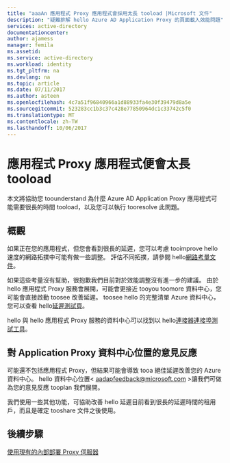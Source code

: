 ```yaml
---
title: "aaaAn 應用程式 Proxy 應用程式會採用太長 tooload |Microsoft 文件"
description: "疑難排解 hello Azure AD Application Proxy 的頁面載入效能問題"
services: active-directory
documentationcenter: 
author: ajamess
manager: femila
ms.assetid: 
ms.service: active-directory
ms.workload: identity
ms.tgt_pltfrm: na
ms.devlang: na
ms.topic: article
ms.date: 07/11/2017
ms.author: asteen
ms.openlocfilehash: 4c7a51f96840966a1d88933fa4e30f39479d8a5e
ms.sourcegitcommit: 523283cc1b3c37c428e77850964dc1c33742c5f0
ms.translationtype: MT
ms.contentlocale: zh-TW
ms.lasthandoff: 10/06/2017
---
```

# <a name="an-application-proxy-application-takes-too-long-tooload"></a>應用程式 Proxy 應用程式便會太長 tooload

本文將協助您 toounderstand 為什麼 Azure AD Application Proxy 應用程式可能需要很長的時間 tooload，以及您可以執行 tooresolve 此問題。

## <a name="overview"></a>概觀
如果正在您的應用程式，但您會看到很長的延遲，您可以考慮 tooimprove hello 速度的網路拓撲中可能有做一些調整。 評估不同拓撲，請參閱 hello[網路考量文件](https://docs.microsoft.com/azure/active-directory/application-proxy-network-topology-considerations)。

如果這些考量沒有幫助，很抱歉我們目前對於效能調整沒有進一步的建議。 由於 hello 應用程式 Proxy 服務會展開，可能會更接近 tooyou toomore 資料中心，您可能會直接啟動 toosee 改善延遲。 toosee hello 的完整清單 Azure 資料中心，您可以查看 hello[延遲測試頁](http://www.azurespeed.com/Azure/Latency)。 

hello 與 hello 應用程式 Proxy 服務的資料中心可以找到以 hello[連接器連接埠測試工具](https://aadap-portcheck.connectorporttest.msappproxy.net/)。 

## <a name="feedback-on-application-proxy-data-center-locations"></a>對 Application Proxy 資料中心位置的意見反應 
可能還不包括應用程式 Proxy，但結果可能會導致 tooa 絕佳延遲改善您的 Azure 資料中心。 hello 資料中心位置< aadapfeedback@microsoft.com >讓我們可做為您的意見反應 tooplan 我們展開。

我們使用一些其他功能，可協助改善 hello 延遲目前看到很長的延遲時間的租用戶，而且是確定 tooshare 文件之後使用。

## <a name="next-steps"></a>後續步驟
[使用現有的內部部署 Proxy 伺服器](application-proxy-working-with-proxy-servers.md)
